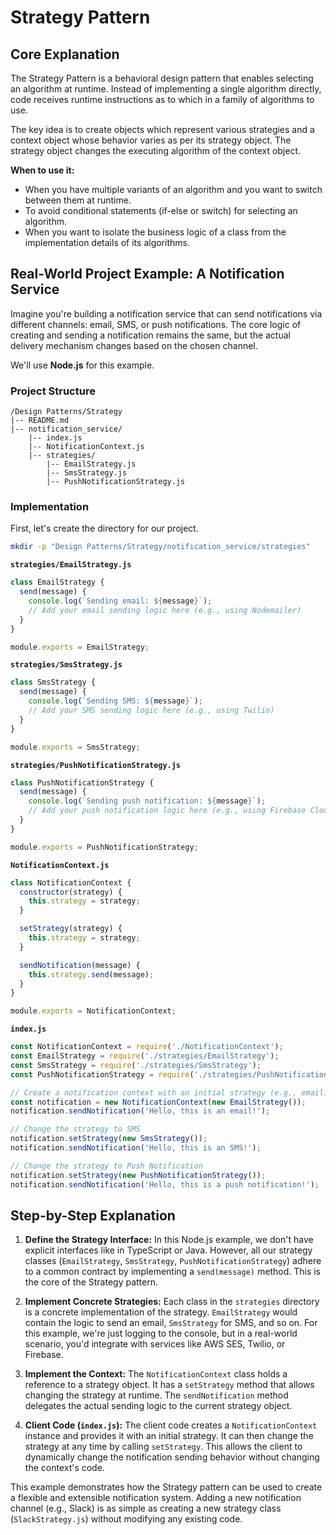 # Strategy Pattern

## Core Explanation

The Strategy Pattern is a behavioral design pattern that enables selecting an algorithm at runtime. Instead of implementing a single algorithm directly, code receives runtime instructions as to which in a family of algorithms to use.

The key idea is to create objects which represent various strategies and a context object whose behavior varies as per its strategy object. The strategy object changes the executing algorithm of the context object.

**When to use it:**

*   When you have multiple variants of an algorithm and you want to switch between them at runtime.
*   To avoid conditional statements (if-else or switch) for selecting an algorithm.
*   When you want to isolate the business logic of a class from the implementation details of its algorithms.

## Real-World Project Example: A Notification Service

Imagine you're building a notification service that can send notifications via different channels: email, SMS, or push notifications. The core logic of creating and sending a notification remains the same, but the actual delivery mechanism changes based on the chosen channel.

We'll use **Node.js** for this example.

### Project Structure

```
/Design Patterns/Strategy
|-- README.md
|-- notification_service/
    |-- index.js
    |-- NotificationContext.js
    |-- strategies/
        |-- EmailStrategy.js
        |-- SmsStrategy.js
        |-- PushNotificationStrategy.js
```

### Implementation

First, let's create the directory for our project.
```bash
mkdir -p "Design Patterns/Strategy/notification_service/strategies"
```

**`strategies/EmailStrategy.js`**
```javascript
class EmailStrategy {
  send(message) {
    console.log(`Sending email: ${message}`);
    // Add your email sending logic here (e.g., using Nodemailer)
  }
}

module.exports = EmailStrategy;
```

**`strategies/SmsStrategy.js`**
```javascript
class SmsStrategy {
  send(message) {
    console.log(`Sending SMS: ${message}`);
    // Add your SMS sending logic here (e.g., using Twilio)
  }
}

module.exports = SmsStrategy;
```

**`strategies/PushNotificationStrategy.js`**
```javascript
class PushNotificationStrategy {
  send(message) {
    console.log(`Sending push notification: ${message}`);
    // Add your push notification logic here (e.g., using Firebase Cloud Messaging)
  }
}

module.exports = PushNotificationStrategy;
```

**`NotificationContext.js`**
```javascript
class NotificationContext {
  constructor(strategy) {
    this.strategy = strategy;
  }

  setStrategy(strategy) {
    this.strategy = strategy;
  }

  sendNotification(message) {
    this.strategy.send(message);
  }
}

module.exports = NotificationContext;
```

**`index.js`**
```javascript
const NotificationContext = require('./NotificationContext');
const EmailStrategy = require('./strategies/EmailStrategy');
const SmsStrategy = require('./strategies/SmsStrategy');
const PushNotificationStrategy = require('./strategies/PushNotificationStrategy');

// Create a notification context with an initial strategy (e.g., email)
const notification = new NotificationContext(new EmailStrategy());
notification.sendNotification('Hello, this is an email!');

// Change the strategy to SMS
notification.setStrategy(new SmsStrategy());
notification.sendNotification('Hello, this is an SMS!');

// Change the strategy to Push Notification
notification.setStrategy(new PushNotificationStrategy());
notification.sendNotification('Hello, this is a push notification!');
```

## Step-by-Step Explanation

1.  **Define the Strategy Interface:** In this Node.js example, we don't have explicit interfaces like in TypeScript or Java. However, all our strategy classes (`EmailStrategy`, `SmsStrategy`, `PushNotificationStrategy`) adhere to a common contract by implementing a `send(message)` method. This is the core of the Strategy pattern.

2.  **Implement Concrete Strategies:** Each class in the `strategies` directory is a concrete implementation of the strategy. `EmailStrategy` would contain the logic to send an email, `SmsStrategy` for SMS, and so on. For this example, we're just logging to the console, but in a real-world scenario, you'd integrate with services like AWS SES, Twilio, or Firebase.

3.  **Implement the Context:** The `NotificationContext` class holds a reference to a strategy object. It has a `setStrategy` method that allows changing the strategy at runtime. The `sendNotification` method delegates the actual sending logic to the current strategy object.

4.  **Client Code (`index.js`):** The client code creates a `NotificationContext` instance and provides it with an initial strategy. It can then change the strategy at any time by calling `setStrategy`. This allows the client to dynamically change the notification sending behavior without changing the context's code.

This example demonstrates how the Strategy pattern can be used to create a flexible and extensible notification system. Adding a new notification channel (e.g., Slack) is as simple as creating a new strategy class (`SlackStrategy.js`) without modifying any existing code.
